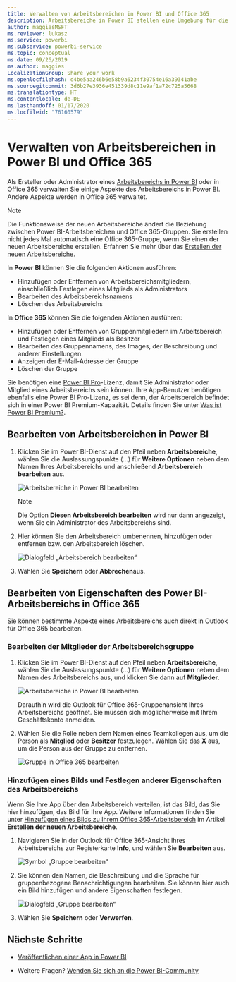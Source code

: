 ```yaml
---
title: Verwalten von Arbeitsbereichen in Power BI und Office 365
description: Arbeitsbereiche in Power BI stellen eine Umgebung für die Zusammenarbeit dar, die auf Office 365-Gruppen basiert. Verwalten Sie Ihre Arbeitsbereiche sowohl in Power BI als auch in Office 365.
author: maggiesMSFT
ms.reviewer: lukasz
ms.service: powerbi
ms.subservice: powerbi-service
ms.topic: conceptual
ms.date: 09/26/2019
ms.author: maggies
LocalizationGroup: Share your work
ms.openlocfilehash: d4be5aa246b6e58b9a6234f30754e16a39341abe
ms.sourcegitcommit: 3d6b27e3936e451339d8c11e9af1a72c725a5668
ms.translationtype: HT
ms.contentlocale: de-DE
ms.lasthandoff: 01/17/2020
ms.locfileid: "76160579"
---
```

# <a name="manage-your-workspace-in-power-bi-and-office-365"></a>Verwalten von Arbeitsbereichen in Power BI und Office 365

Als Ersteller oder Administrator eines [Arbeitsbereichs in Power BI](service-create-distribute-apps.md) oder in Office 365 verwalten Sie einige Aspekte des Arbeitsbereichs in Power BI. Andere Aspekte werden in Office 365 verwaltet.

> [!NOTE]
> Die Funktionsweise der neuen Arbeitsbereiche ändert die Beziehung zwischen Power BI-Arbeitsbereichen und Office 365-Gruppen. Sie erstellen nicht jedes Mal automatisch eine Office 365-Gruppe, wenn Sie einen der neuen Arbeitsbereiche erstellen. Erfahren Sie mehr über das [Erstellen der neuen Arbeitsbereiche](service-create-the-new-workspaces.md).

In **Power BI** können Sie die folgenden Aktionen ausführen:

* Hinzufügen oder Entfernen von Arbeitsbereichsmitgliedern, einschließlich Festlegen eines Mitglieds als Administrators
* Bearbeiten des Arbeitsbereichsnamens
* Löschen des Arbeitsbereichs

In **Office 365** können Sie die folgenden Aktionen ausführen:

* Hinzufügen oder Entfernen von Gruppenmitgliedern im Arbeitsbereich und Festlegen eines Mitglieds als Besitzer
* Bearbeiten des Gruppennamens, des Images, der Beschreibung und anderer Einstellungen.
* Anzeigen der E-Mail-Adresse der Gruppe
* Löschen der Gruppe

Sie benötigen eine [Power BI Pro](service-features-license-type.md)-Lizenz, damit Sie Administrator oder Mitglied eines Arbeitsbereichs sein können. Ihre App-Benutzer benötigen ebenfalls eine Power BI Pro-Lizenz, es sei denn, der Arbeitsbereich befindet sich in einer Power BI Premium-Kapazität. Details finden Sie unter [Was ist Power BI Premium?](service-premium-what-is.md).

## <a name="edit-your-workspace-in-power-bi"></a>Bearbeiten von Arbeitsbereichen in Power BI

1. Klicken Sie im Power BI-Dienst auf den Pfeil neben **Arbeitsbereiche**, wählen Sie die Auslassungspunkte (...) für **Weitere Optionen** neben dem Namen Ihres Arbeitsbereichs und anschließend **Arbeitsbereich bearbeiten** aus.

   ![Arbeitsbereiche in Power BI bearbeiten](media/service-manage-app-workspace-in-power-bi-and-office-365/power-bi-app-ellipsis.png)

   > [!NOTE]
   > Die Option **Diesen Arbeitsbereich bearbeiten** wird nur dann angezeigt, wenn Sie ein Administrator des Arbeitsbereichs sind.

1. Hier können Sie den Arbeitsbereich umbenennen, hinzufügen oder entfernen bzw. den Arbeitsbereich löschen.

   ![Dialogfeld „Arbeitsbereich bearbeiten“](media/service-manage-app-workspace-in-power-bi-and-office-365/power-bi-app-edit-workspace.png)

1. Wählen Sie **Speichern** oder **Abbrechen**aus.

## <a name="edit-power-bi-workspace-properties-in-office-365"></a>Bearbeiten von Eigenschaften des Power BI-Arbeitsbereichs in Office 365

Sie können bestimmte Aspekte eines Arbeitsbereichs auch direkt in Outlook für Office 365 bearbeiten.

### <a name="edit-the-members-of-the-workspace-group"></a>Bearbeiten der Mitglieder der Arbeitsbereichsgruppe

1. Klicken Sie im Power BI-Dienst auf den Pfeil neben **Arbeitsbereiche**, wählen Sie die Auslassungspunkte (...) für **Weitere Optionen** neben dem Namen des Arbeitsbereichs aus, und klicken Sie dann auf **Mitglieder**.

   ![Arbeitsbereiche in Power BI bearbeiten](media/service-manage-app-workspace-in-power-bi-and-office-365/power-bi-app-ellipsis-members.png)

   Daraufhin wird die Outlook für Office 365-Gruppenansicht Ihres Arbeitsbereichs geöffnet. Sie müssen sich möglicherweise mit Ihrem Geschäftskonto anmelden.

1. Wählen Sie die Rolle neben dem Namen eines Teamkollegen aus, um die Person als **Mitglied** oder **Besitzer** festzulegen. Wählen Sie das **X** aus, um die Person aus der Gruppe zu entfernen.

   ![Gruppe in Office 365 bearbeiten](media/service-manage-app-workspace-in-power-bi-and-office-365/pbi_managegroupo365.png)

### <a name="add-an-image-and-set-other-workspace-properties"></a>Hinzufügen eines Bilds und Festlegen anderer Eigenschaften des Arbeitsbereichs

Wenn Sie Ihre App über den Arbeitsbereich verteilen, ist das Bild, das Sie hier hinzufügen, das Bild für Ihre App. Weitere Informationen finden Sie unter [Hinzufügen eines Bilds zu Ihrem Office 365-Arbeitsbereich](service-create-workspaces.md#add-an-image-to-your-office-365-workspace-optional) im Artikel **Erstellen der neuen Arbeitsbereiche**.

1. Navigieren Sie in der Outlook für Office 365-Ansicht Ihres Arbeitsbereichs zur Registerkarte **Info**, und wählen Sie **Bearbeiten** aus.

    ![Symbol „Gruppe bearbeiten“](media/service-manage-app-workspace-in-power-bi-and-office-365/pbi_editgroupo365.png)
1. Sie können den Namen, die Beschreibung und die Sprache für gruppenbezogene Benachrichtigungen bearbeiten. Sie können hier auch ein Bild hinzufügen und andere Eigenschaften festlegen.

   ![Dialogfeld „Gruppe bearbeiten“](media/service-manage-app-workspace-in-power-bi-and-office-365/pbi_editgrpo365dialog.png)

1. Wählen Sie **Speichern** oder **Verwerfen**.

## <a name="next-steps"></a>Nächste Schritte

* [Veröffentlichen einer App in Power BI](service-create-distribute-apps.md)

* Weitere Fragen? [Wenden Sie sich an die Power BI-Community](https://community.powerbi.com/)
